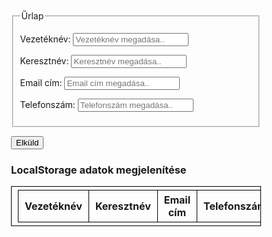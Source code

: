 <!DOCTYPE html>
<html lang="hu">
<head>
    <meta charset="UTF-8">
    <meta name="viewport" content="width=device-width, initial-scale=1.0">
    <title>Javascript - Úrlapkezelés</title>
    <style>
        .form-container
        {
            width: 400px;
            margin-left:auto;
            margin-right: auto;
            margin-top: 50px;
        }
        table, td, th
        {
            border: 1px solid black;
            border-collapse: collapse;
            padding: 5px 10px;
        }
    </style>
</head>
<body>
    <div class="form-container">
    <fieldset>
        <legend>Űrlap</legend>
        <form action="" id="userForm">
        <p>
            <label for="vezeteknev">Vezetéknév:</label>
            <input type="text" name="vezeteknev" placeholder="Vezetéknév megadása..">
        </p>
        <p>
            <label for="keresztnev">Keresztnév:</label>
            <input type="text" name="keresztnev" placeholder="Keresztnév megadása..">
        </p>
        <p>
            <label for="email">Email cím:</label>
            <input type="email" name="email" placeholder="Email cím megadása..">
        </p>
        <p>
            <label for="telefonszam">Telefonszám:</label>
            <input type="tel" name="telefonszam" placeholder="Telefonszám megadása..">
        </p>
    </fieldset>
    <p>
        <button type="submit">Elküld</button>
    </p>
        </form>
    <h3>LocalStorage adatok megjelenítése</h3>
    <table>
        <thead>
            <tr>
                <th>Vezetéknév</th>
                <th>Keresztnév</th>
                <th>Email cím</th>
                <th>Telefonszám</th>
            </tr>
        </thead>
        <tbody id="usersTable"><!--Ide jönnek az adatok--></tbody>
    </table>
    </div>
    <script src="form.js"></script>
</body>
</html>
